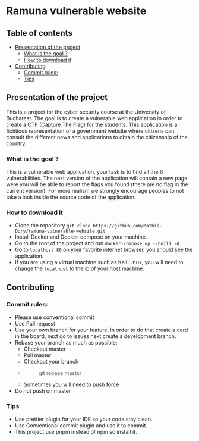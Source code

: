 # Ramuna vulnerable website

## Table of contents
  - [Presentation of the project](#presentation-of-the-project)
    - [What is the goal ?](#what-is-the-goal-)
    - [How to download it](#how-to-download-it)
  - [Contributing](#contributing)
    - [Commit rules:](#commit-rules)
    - [Tips](#tips)

## Presentation of the project

This is a project for the cyber security course at the University of Bucharest. The goal is to create a vulnerable web application in order to create a CTF (Capture The Flag) for the students.
This application is a fictitious representation of a government website where citizens can consult the different news and applications to obtain the citizenship of the country.


### What is the goal ?

This is a vulnerable web application, your task is to find all the 6 vulnerabilities.
The next version of the application will contain a new page were you will be able to report the flags you found (there are no flag in the current version).
For more realism we strongly encourage peoples to not take a look inside the source code of the application.

### How to download it

- Clone the repository ```git clone https://github.com/Mathis-Dory/ramuna-vulnerable-website.git```
- Install Docker and Docker-compose on your machine.
- Go to the root of the project and run ```docker-compose up --build -d```
- Go to ```localhost:80``` on your favorite internet browser, you should see the application.
- If you are using a virtual machine such as Kali Linux, you will need to change the ```localhost``` to the ip of your host machine.

## Contributing

### Commit rules:

- Please use conventional commit
- Use Pull request
- Use your own branch for your feature, in order to do that create a card in the board, next go to issues next create a development branch.
- Rebase your branch as much as possible:
  - Checkout master
  - Pull master
  - Checkout your branch
  - > git rebase master
  - Sometimes you will need to push force
- Do not push on master 

### Tips

- Use prettier plugin for your IDE so your code stay clean.
- Use Conventional commit plugin and use it to commit.
- This project use pnpm instead of npm so install it.
